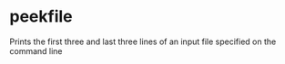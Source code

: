 # peekfile
Prints the first three and last three lines of an input file specified on the command line
